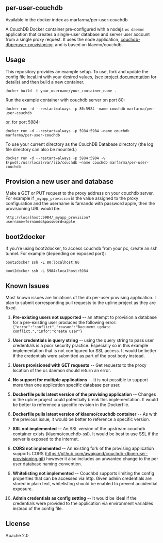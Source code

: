 ## per-user-couchdb

Available in the docker index as marfarma/per-user-couchdb

A CouchDB Docker container pre-configured with a nodejs `os daemon` application that creates a single-user database and server user account from a single proxy request.  It uses the node application, [couchdb-dbperuser-provisioning](https://github.com/pegli/couchdb-dbperuser-provisioning), and is based on klaemo/couchdb.

## Usage

This repository provides an example setup.  To use, fork and update the config file local.ini with your desired values, (see [project documentation](https://github.com/pegli/couchdb-dbperuser-provisioning) for details) and then build a new container.

    docker build -t your_username/your_container_name .

Run the example container with couchdb server on port 80:

    docker run -d --restart=always -p 80:5984 –name couchdb marfarma/per-user-couchdb
  
or, for port 5984:
   
    docker run -d --restart=always -p 5984:5984 –name couchdb marfarma/per-user-couchdb

To use your current directory as the CouchDB Database directory (the log file directory can also be mounted.)


    docker run -d --restart=always -p 5984:5984 -v $(pwd):/usr/local/var/lib/couchdb –name couchdb marfarma/per-user-couchdb

## Provision a new user and database

Make a GET or PUT request to the proxy address on your couchdb server. For example if `_myapp_provision` is the value assigned to the proxy configuration and the username is farnando with password apple, then the provisioning URL would be:

    http://localhost:5984/_myapp_provision?username=fernando&password=apple

## boot2docker

If you're using boot2docker, to access couchdb from your pc, create an ssh tunnel.  For example (depending on exposed port):

    boot2docker ssh -L 80:localhost:80
 
    boot2docker ssh -L 5984:localhost:5984

## Known Issues

Most known issues are limiations of the db per-user provising application.  I plan to submit corresponding pull requests to the upline project as they are fixed.

1. **Pre-existing users not supported** -- an attempt to provision a database for a pre-existing user produces the following error: `{"error":"conflict","reason":"Document update conflict.","info":"create user"}`

1. **User credentials in query string** -- using the query string to pass user credentials is a poor security practice.  Especially so in this example implementation that is not configured for SSL access.  It would be better if the credentials were submitted as part of the post body instead.

1. **Users provisioned with GET requests** -- Get requests to the proxy location of the os daemon should return an error.

1. **No support for multiple applications** -- It is not possible to support more than one application specific database per user.

1. **Dockerfile pulls latest version of the provising application** -- Changes in the upline project could potentially break this implementation.  It would be better to reference a specific revision in the Dockerfile.

1. **Dockerfile pulls latest version of klaemo/couchdb container** -- As with the previous issue, it would be better to reference a specific version.

1. **SSL not implemented** -- An SSL version of the upstream couchdb container exists (klaemo/couchdb-ssl).  It would be best to use SSL if the server is exposed to the internet.

1. **CORS not implemented** -- An existing fork of the provising application supports CORS (https://github.com/awaigand/couchdb-dbperuser-provisioning.git) however it also includes an unwanted change to the per user database naming convention.

1. **Whitelisting not implemented** -- Couchbd supports limiting the config properties that can be accessed via http.  Given admin credentials are stored in plain text, whitelisting should be enabled to prevent accidential exposure.  

1. **Admin credentials as config setting** -- It would be ideal if the credentials were provided to the application via environment variables instead of the config file.

## License

Apache 2.0